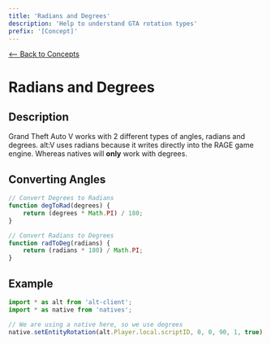 ```yaml
---
title: 'Radians and Degrees'
description: 'Help to understand GTA rotation types'
prefix: '[Concept]'
---
```


[<-- Back to Concepts](./index.md)

# Radians and Degrees

## Description

Grand Theft Auto V works with 2 different types of angles, radians and degrees. alt:V uses radians because it writes directly into the RAGE game engine. Whereas natives will **only** work with degrees.

## Converting Angles

```js
// Convert Degrees to Radians
function degToRad(degrees) {
    return (degrees * Math.PI) / 180;
}

// Convert Radians to Degrees
function radToDeg(radians) {
    return (radians * 180) / Math.PI;
}
```

## Example

```js
import * as alt from 'alt-client';
import * as native from 'natives';

// We are using a native here, so we use degrees
native.setEntityRotation(alt.Player.local.scriptID, 0, 0, 90, 1, true);
```
